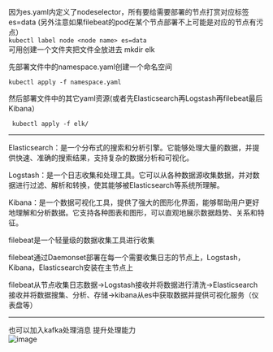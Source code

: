 因为es.yaml内定义了nodeselector，所有要给需要部署的节点打赏对应标签es=data (另外注意如果filebeat的pod在某个节点部署不上可能是对应的节点有污点）  
`kubectl label node <node name> es=data`   
可用创建一个文件夹把文件全放进去
mkdir elk

先部署文件中的namespace.yaml创建一个命名空间
 
`kubectl apply -f namespace.yaml`  

然后部署文件中的其它yaml资源(或者先Elasticsearch再Logstash再filebeat最后Kibana）  

` kubectl apply -f elk/` 

---------
Elasticsearch：是一个分布式的搜索和分析引擎。它能够处理大量的数据，并提供快速、准确的搜索结果，支持复杂的数据分析和可视化。   

Logstash：是一个日志收集和处理工具。它可以从各种数据源收集数据，并对数据进行过滤、解析和转换，使其能够被Elasticsearch等系统所理解。  

Kibana：是一个数据可视化工具，提供了强大的图形化界面，能够帮助用户更好地理解和分析数据。它支持各种图表和图形，可以直观地展示数据趋势、关系和特征。  

filebeat是一个轻量级的数据收集工具进行收集  

filebeat通过Daemonset部署在每一个需要收集日志的节点上，Logstash，Kibana，Elasticsearch安装在主节点上  

filebeat从节点收集日志数据→Logstash接收并将数据进行清洗→Elasticsearch接收并将数据搜集、分析、存储→kibana从es中获取数据并提供可视化服务（仪表盘等）  

----------
也可以加入kafka处理消息 提升处理能力  
![image](https://github.com/user-attachments/assets/dbf883b9-3fed-40b1-be2d-df2f348fd4d1)


